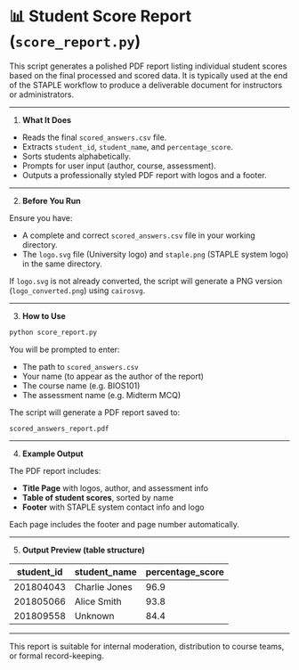 # 📊 Student Score Report (`score_report.py`)

This script generates a polished PDF report listing individual student scores based on the final processed and scored data. It is typically used at the end of the STAPLE workflow to produce a deliverable document for instructors or administrators.

---

1. **What It Does**

- Reads the final `scored_answers.csv` file.
- Extracts `student_id`, `student_name`, and `percentage_score`.
- Sorts students alphabetically.
- Prompts for user input (author, course, assessment).
- Outputs a professionally styled PDF report with logos and a footer.

---

2. **Before You Run**

Ensure you have:

- A complete and correct `scored_answers.csv` file in your working directory.
- The `logo.svg` file (University logo) and `staple.png` (STAPLE system logo) in the same directory.

If `logo.svg` is not already converted, the script will generate a PNG version (`logo_converted.png`) using `cairosvg`.

---

3. **How to Use**

```bash
python score_report.py
```

You will be prompted to enter:

- The path to `scored_answers.csv`
- Your name (to appear as the author of the report)
- The course name (e.g. BIOS101)
- The assessment name (e.g. Midterm MCQ)

The script will generate a PDF report saved to:

```
scored_answers_report.pdf
```

---

4. **Example Output**

The PDF report includes:

- **Title Page** with logos, author, and assessment info
- **Table of student scores**, sorted by name
- **Footer** with STAPLE system contact info and logo

Each page includes the footer and page number automatically.

---

5. **Output Preview (table structure)**

| student_id | student_name    | percentage_score |
|------------|------------------|------------------|
| 201804043  | Charlie Jones    | 96.9             |
| 201805066  | Alice Smith      | 93.8             |
| 201809558  | Unknown          | 84.4             |

---

This report is suitable for internal moderation, distribution to course teams, or formal record-keeping.
